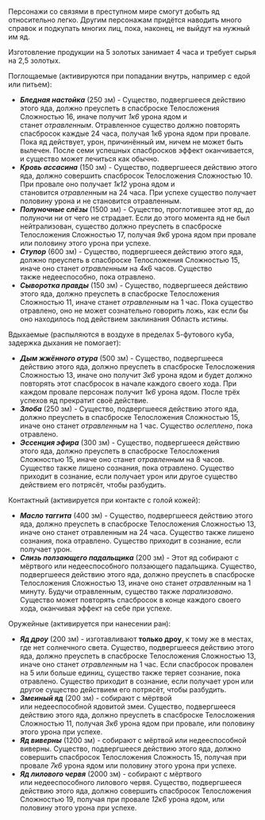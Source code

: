 Персонажи со связями в преступном мире смогут добыть яд относительно легко. Другим персонажам придётся наводить много справок и подкупать многих лиц, пока, наконец, не выйдут на нужный им яд.

Изготовление продукции на 5 золотых занимает 4 часа и требует сырья на 2,5 золотых.

Поглощаемые (активируются при попадании внутрь, например с едой или питьем):
- **_Бледная настойка_** (250 зм) - Существо, подвергшееся действию этого яда, должно преуспеть в спасброске Телосложения Сложностью 16, иначе получит *1к6* урона ядом и станет *отравленным*. Отравленное существо должно повторять спасбросок каждые 24 часа, получая 1к6 урона ядом при провале. Пока яд действует, урон, причинённый им, ничем не может быть вылечен. После семи успешных спасбросков эффект оканчивается, и существо может лечиться как обычно.
- **_Кровь ассасина_** (150 зм) - Существо, подвергшееся действию этого яда, должно совершить спасбросок Телосложения Сложностью 10. При провале оно получает *1к12* урона ядом и становится *отравленным* на 24 часа. При успехе существо получает половину урона и не становится отравленным.
- **_Полуночные слёзы_** (1500 зм) - Существо, проглотившее этот яд, до полуночи ни от чего не страдает. Если до этого момента яд не был нейтрализован, существо должно преуспеть в спасброске Телосложения Сложностью 17, получая *9к6* урона ядом при провале или половину этого урона при успехе.
- **_Ступор_** (600 зм) - Существо, подвергшееся действию этого яда, должно преуспеть в спасброске Телосложения Сложностью 15, иначе оно станет *отравленным* на 4к6 часов. Существо также недееспособно, пока отравлено.
- **_Сыворотка правды_** (150 зм) - Существо, подвергшееся действию этого яда, должно преуспеть в спасброске Телосложения Сложностью 11, иначе станет *отравленным* на 1 час. Пока существо отравлено, оно не может сознательно говорить ложь, как если бы оно находилось под действием заклинания Область истины.

Вдыхаемые (распыляются в воздухе в пределах 5-футового куба, задержка дыхания не помогает):
- **_Дым жжённого отура_** (500 зм) - Существо, подвергшееся действию этого яда, должно преуспеть в спасброске Телосложения Сложностью 13, иначе оно получит *3к6* урона ядом и будет должно повторять этот спасбросок в начале каждого своего хода. При каждом провале персонаж получит *1к6* урона ядом. После трёх успехов яд прекратит своё действие.
- **_Злоба_** (250 зм) - Существо, подвергшееся действию этого яда, должно преуспеть в спасброске Телосложения Сложностью 15, иначе оно станет *отравленным* на 1 час. Существо *ослеплено*, пока отравлено.
- **_Эссенция эфира_** (300 зм) - Существо, подвергшееся действию этого яда, должно преуспеть в спасброске Телосложения Сложностью 15, иначе оно станет *отравленным* на 8 часов. Существо также лишено сознания, пока отравлено. Существо приходит в сознание, если получает урон или другое существо действием его потрясёт, чтобы разбудить.

Контактный (активируется при контакте с голой кожей):
- **_Масло таггита_** (400 зм) - Существо, подвергшееся действию этого яда, должно преуспеть в спасброске Телосложения Сложностью 13, иначе оно станет отравленным на 24 часа. Существо также лишено сознания, пока отравлено. Существо приходит в сознание, если получает урон.
- **_Слизь ползающего падальщика_** (200 зм) - Этот яд собирают с мёртвого или недееспособного ползающего падальщика. Существо, подвергшееся действию этого яда, должно преуспеть в спасброске Телосложения Сложностью 13, иначе оно станет *отравленным* на 1 минуту. Будучи отравленным, существо также *парализовано*. Существо может повторять спасбросок в конце каждого своего хода, оканчивая эффект на себе при успехе.

Оружейные (активируется при нанесении ран):
- **_Яд дроу_** (200 зм) - изготавливают **только дроу**, к тому же в местах, где нет солнечного света. Существо, подвергшееся действию этого яда, должно преуспеть в спасброске Телосложения Сложностью 13, иначе оно станет *отравленным* на 1 час. Если спасбросок провален на 5 или больше единиц, существо также теряет сознание, пока отравлено. Существо приходит в сознание, если получает урон или другое существо действием его потрясёт, чтобы разбудить.
- **_Змеиный яд_** (200 зм) - собирают с мёртвой или недееспособной ядовитой змеи. Существо, подвергшееся действию этого яда, должно преуспеть в спасброске Телосложения Сложностью 11, получая *3к6* урона ядом при провале, или половину этого урона при успехе.
- **_Яд виверны_** (1200 зм) - собирают с мёртвой или недееспособной виверны. Существо, подвергшееся действию этого яда, должно совершить спасбросок Телосложения Сложность 15, получая при провале *7к6* урона ядом или половину этого урона при успехе.
- **_Яд лилового червя_** (2000 зм) - собирают с мёртвого или недееспособного лилового червя. Существо, подвергшееся действию этого яда, должно совершить спасбросок Телосложения Сложностью 19, получая при провале *12к6* урона ядом, или половину этого урона при успехе.